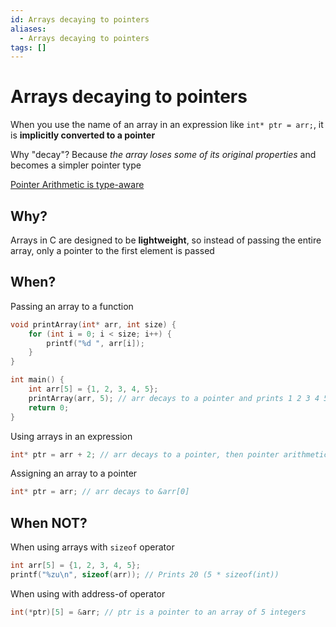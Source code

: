 ```yaml
---
id: Arrays decaying to pointers
aliases:
  - Arrays decaying to pointers
tags: []
---
```


# Arrays decaying to pointers

When you use the name of an array in an expression like `int* ptr = arr;`, it is **implicitly converted to a pointer**

Why "decay"? Because _the array loses some of its original properties_ and becomes a simpler pointer type

[Pointer Arithmetic is type-aware](01-Areas/Computer/Dive_Into_Systems/notes/chapter1/Pointer%20Arithmetic%20is%20type-aware.md)

## Why?

Arrays in C are designed to be **lightweight**, so instead of passing the entire array, only a pointer to the first element is passed

## When?

Passing an array to a function

```c
void printArray(int* arr, int size) {
    for (int i = 0; i < size; i++) {
        printf("%d ", arr[i]);
    }
}

int main() {
    int arr[5] = {1, 2, 3, 4, 5};
    printArray(arr, 5); // arr decays to a pointer and prints 1 2 3 4 5
    return 0;
}
```

Using arrays in an expression

```c
int* ptr = arr + 2; // arr decays to a pointer, then pointer arithmetic is used
```

Assigning an array to a pointer

```c
int* ptr = arr; // arr decays to &arr[0]
```

## When NOT?

When using arrays with `sizeof` operator

```c
int arr[5] = {1, 2, 3, 4, 5};
printf("%zu\n", sizeof(arr)); // Prints 20 (5 * sizeof(int))
```

When using with address-of operator

```c
int(*ptr)[5] = &arr; // ptr is a pointer to an array of 5 integers
```
